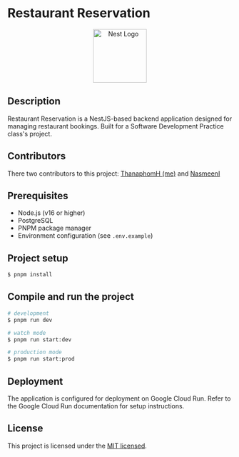 # Restaurant Reservation
<p align="center">
  <a href="http://nestjs.com/" target="blank"><img src="https://nestjs.com/img/logo-small.svg" width="120" alt="Nest Logo" /></a>
</p>

## Description

Restaurant Reservation is a NestJS-based backend application designed for managing restaurant bookings. Built for a Software Development Practice class's project.

## Contributors

There two contributors to this project: [ThanaphomH (me)](https://github.com/ThanaphomH) and [NasmeenI](https://github.com/NasmeenI)

## Prerequisites

- Node.js (v16 or higher)
- PostgreSQL
- PNPM package manager
- Environment configuration (see `.env.example`)

## Project setup

```bash
$ pnpm install
```

## Compile and run the project

```bash
# development
$ pnpm run dev

# watch mode
$ pnpm run start:dev

# production mode
$ pnpm run start:prod
```

## Deployment

The application is configured for deployment on Google Cloud Run. Refer to the Google Cloud Run documentation for setup instructions.

## License

This project is licensed under the [MIT licensed](https://github.com/nestjs/nest/blob/master/LICENSE).
